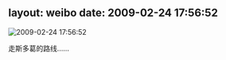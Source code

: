 layout: weibo
date: 2009-02-24 17:56:52
---
<meta name="referrer" content="no-referrer" />

<img src="/images/renren.ico" style="float: left;"/>2009-02-24 17:56:52

走斯多葛的路线……


